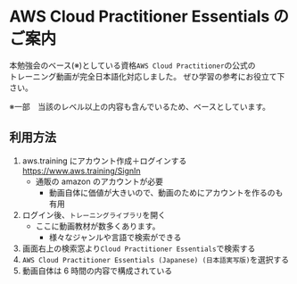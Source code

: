 # AWS Cloud Practitioner Essentials のご案内

本勉強会のベース(※)としている資格`AWS Cloud Practitioner`の公式の  
トレーニング動画が完全日本語化対応しました。
ぜひ学習の参考にお役立て下さい。

※一部　当該のレベル以上の内容も含んでいるため、ベースとしています。

## 利用方法

1. aws.training にアカウント作成＋ログインする https://www.aws.training/SignIn
    - 通販の amazon のアカウントが必要
        - 動画自体に価値が大きいので、動画のためにアカウントを作るのも有用
2. ログイン後、`トレーニングライブラリ`を開く
    - ここに動画教材が数多くあります。
        - 様々なジャンルや言語で検索ができる
3. 画面右上の検索窓より`Cloud Practitioner Essentials`で検索する
4. `AWS Cloud Practitioner Essentials (Japanese) (日本語実写版)`を選択する
5. 動画自体は 6 時間の内容で構成されている
